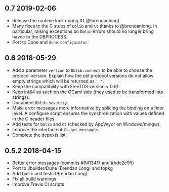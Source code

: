 0.7 2019-02-06
--------------

- Release the runtime lock during IO (@brendanlong).
- Many fixes to the C stubs of `Dblib` and `Ct` thanks to
  @brendanlong.  In particular, raising exceptions on `Dblib` errors
  should no longer bring havoc to the DBPROCESS.
- Port to Dune and `dune.configurator`.

0.6 2018-05-29
--------------

- Add a parameter `version` to `Dblib.connect` to be able to choose
  the protocol version.  Explain how the old protocol versions
  do not allow empty strings which will be returned as `' '`.
- Keep the compatibility with FreeTDS version < 0.91.
- Keep int64 as such on the OCaml side (they used to be transformed
  into strings).
- Document `Dblib.severity`.
- Make error messages more informative by splicing the binding on a
  finer level.  A configure script ensures the synchronization with
  values defined in the C header files.
- Add tests for `Dblib` and `Ct` (checked by AppVeyor on
  Windows/mingw).
- Improve the interface of `Ct.get_messages`.
- Complete the depexts list.

0.5.2 2018-04-15
----------------

- Better error messages (commits #94134f7 and #bdc2c99)
- Port to Jbuilder/Dune (Brendan Long) and topkg
- Add basic unit tests (Brendan Long)
- Fix all build warnings
- Improve Travis CI scripts
